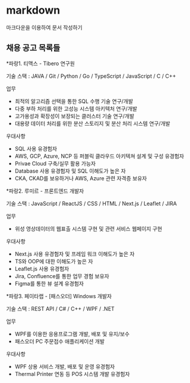 # markdown
마크다운을 이용하여 문서 작성하기

## 채용 공고 목록들

*파랑1. 티맥스 - Tibero 연구원

기술 스택 : JAVA / Git / Python / Go / TypeScript / JavaScript / C / C++

업무
- 최적의 알고리즘 선택을 통한 SQL 수행 기술 연구/개발
- 다중 부하 처리를 위한 고성능 시스템 아키텍처 연구/개발
- 고가용성과 확장성이 보장되는 클러스터 기술 연구/개발
- 대용량 데이터 처리를 위한 분산 스토리지 및 분산 처리 시스템 연구/개발

우대사항
- SQL 사용 유경험자
- AWS, GCP, Azure, NCP 등 퍼블릭 클라우드 아키텍쳐 설계 및 구성 유경험자
- Privae Cloud 구축/실무 활용 가능자
- Database 사용 유경험자 및 SQL 이해도가 높은 자
- CKA, CKAD를 보유하거나 AWS, Azure 관련 자격증 보유자

*파랑2. 루미르 - 프론트엔드 개발자

기술 스택 : JavaScript / ReactJS / CSS / HTML / Next.js / Leaflet / JIRA

업무
- 위성 영상데이터의 웹표출 시스템 구현 및 관련 서비스 웹페이지 구현

우대사항
- Next.js 사용 유경험자 및 프레임 워크 이해도가 높은 자
- TS와 OOP에 대한 이해도가 높은 자
- Leaflet.js 사용 유경험자
- Jira, Confluence를 통한 업무 경험 보유자
- Figma를 통한 뷰 설계 유경험자

*파랑3. 페이타랩 - [패스오더] Windows 개발자

기술 스택 : REST API / C# / C++ / WPF / .NET

업무
  - WPF를 이용한 응용프로그램 개발, 배포 및 유지/보수
  - 패스오더 PC 주문접수 애플리케이션 개발
 
 우대사항
  - WPF 상용 서비스 개발, 배포 및 운영 유경험자
  - Thermal Printer 연동 등 POS 시스템 개발 유경험자
